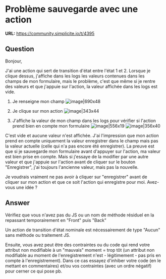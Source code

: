 # Problème sauvegarde avec une action

**URL:** https://community.simplicite.io/t/4395

## Question
Bonjour,

J'ai une action qui sert de transition d'état entre l'état 1 et 2.
Lorsque je clique dessus, j'affiche dans les logs les valeurs contenues dans les champs de mon formulaire, mais le problème, c'est que même si je rentre des valeurs et que j'appuie sur l'action, la valeur affichée dans les logs est vide.

1) Je renseigne mon champ
![image|690x48](upload://v2qBOpmdoBTboiPLFlJDbCu57R6.png)

2) Je clique sur mon action
![image|343x44](upload://sPkFpnLVVQ9WN9yJ1hUmsEwiFhh.png)

3) J'affiche la valeur de mon champ dans les logs pour vérifier si l'action prend bien en compte mon formulaire
![image|556x19](upload://tMKd9fNlXUt7Khxt2oe1erZPZ8E.png)
![image|356x40](upload://m335gD3KPLIpxbzGv7BHqvuBuDB.png)

C'est vide et aucune valeur n'est affichée. J'ai l'impression que mon action prend en compte uniquement la valeur enregistrer dans le champ mais pas la valeur actuelle (celle qui n'a pas encore été enregistrer). La preuve est que si je sauvegarde mon formulaire avant d'appuyer sur l'action, ma valeur est bien prise en compte. Mais si j'essaye de la modifier par une autre valeur et que j'appuie sur l'action avant de cliquer sur le bouton "Enregistrer", j'ai toujours l'ancienne valeur, mais pas la nouvelle.

Je voudrais vraiment ne pas avoir à cliquer sur "enregistrer" avant de cliquer sur mon action et que ce soit l'action qui enregistre pour moi. Avez-vous une idée ?

## Answer
Vérifiez que vous n'avez pas du JS ou un nom de méthode résiduel en la repassant temporairement  en "Front" puis "Back"

Un action de transition d'état nominale est nécessairement de type "Aucun" sans méthode ou traitement JS.

Ensuite, vous avez peut être des contraintes ou du code qui rend votre attribut non modifiable à un "mauvais" moment = trop tôt (un attribut non modifiable au moment de l'enregistrement n'est - légitimement - pas pris en compte à l'enregistrement). Dans ce cas essayez d'inhiber votre code (en le mettant en commentaires) et/ou vos contraintes (avec un ordre négatif) pour cerner ce qui pose pb.
